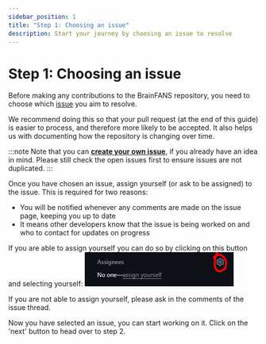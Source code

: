 ```yaml
---
sidebar_position: 1
title: "Step 1: Choosing an issue"
description: Start your journey by choosing an issue to resolve
---
```


# Step 1: Choosing an issue

Before making any contributions to the BrainFANS repository, you need to choose which [issue](https://github.com/ejh243/BrainFANS/issues) you aim to resolve.

We recommend doing this so that your pull request (at the end of this guide) is easier to process, and therefore more likely to be accepted. It also helps us with documenting how the repository is changing over time.

:::note
Note that you can [**create your own issue**](/User_Information/Creating_issues/Creating-an-issue.md), if you already have an idea in mind. Please still check the open issues first to ensure issues are not duplicated.
:::

Once you have chosen an issue, assign yourself (or ask to be assigned) to the issue. This is required for two reasons:

* You will be notified whenever any comments are made on the issue page, keeping you up to date
* It means other developers know that the issue is being worked on and who to contact for updates on progress

If you are able to assign yourself you can do so by clicking on this button and selecting yourself:
![Screenshot of assignee area](/development-pipeline/assignee-button.png)

If you are not able to assign yourself, please ask in the comments of the issue thread.

Now you have selected an issue, you can start working on it. Click on the 'next' button to head over to step 2.
